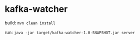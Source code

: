 # kafka-watcher

build: `mvn clean install`

run: `java -jar target/kafka-watcher-1.0-SNAPSHOT.jar server`

